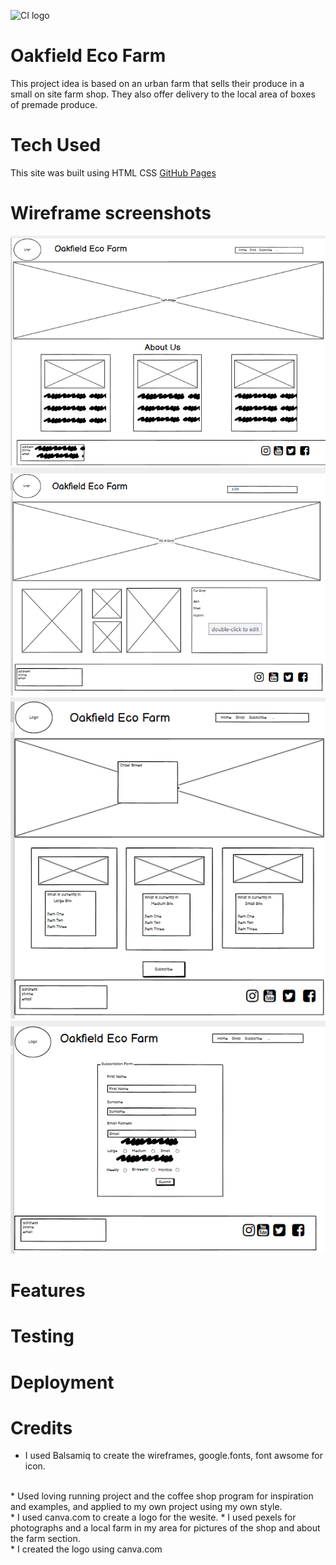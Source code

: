 ![CI logo](https://codeinstitute.s3.amazonaws.com/fullstack/ci_logo_small.png)

# Oakfield Eco Farm

This project idea is based on an urban farm that sells their produce in a small on site farm shop. They also offer delivery to the local area of boxes of premade produce.
<br>

# Tech Used

This site was built using HTML CSS [GitHub Pages](https://pages.github.com/)

# Wireframe screenshots

![This is an image](assets/README%20IMAGES/wireframe1.png)<br>
![This is an image](assets/README%20IMAGES/wireframe2.png)<br>
![This is an image](assets/README%20IMAGES/wireframe3.png)<br>
![This is an image](assets/README%20IMAGES/wireframe4.png)<br>


# Features

# Testing

# Deployment



# Credits
- I used Balsamiq to create the wireframes, google.fonts, font awsome for icon.
<br>
* Used loving running project and the coffee shop program for inspiration and examples, and applied to my own project using my own style.<br>
* I used canva.com to create a logo for the wesite.
* I used pexels for photographs and a local farm in my area for pictures of the shop and about the farm section.<br>
* I created the logo using canva.com